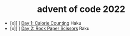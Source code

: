 
<div align="center">

# advent of code 2022

</div>

- [x][ ] [Day 1: Calorie Counting](https://adventofcode.com/2022/day/1) Haku
- [x][ ] [Day 2: Rock Paper Scissors](https://adventofcode.com/2022/day/2) Raku
